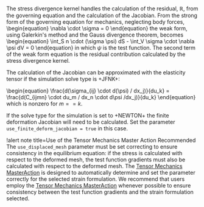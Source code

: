 The stress divergence kernel handles the calculation of the residual, $\mathbb{R}$, from the
governing equation and the calculation of the Jacobian.  From the strong form of the governing
equation for mechanics, neglecting body forces,
\begin{equation}
\nabla \cdot \sigma = 0
\end{equation}
the weak form, using Galerkin's method and the Gauss divergence theorem, becomes
\begin{equation}
\int_S n \cdot (\sigma \psi) dS - \int_V \sigma \cdot \nabla \psi dV = 0
\end{equation}
in which $\psi$ is the test function.  The second term of the weak form equation is the residual
contribution calculated by the stress divergence kernel.

The calculation of the Jacobian can be approximated with the elasticity tensor if the simulation
solve type is +JFNK+:

\begin{equation}
\frac{d(\sigma_{ij} \cdot d(\psi) / dx_j)}{du_k} = \frac{d(C_{ijmn} \cdot du_m / dx_n \cdot d\psi /dx_j)}{du_k}
\end{equation}
which is nonzero for $m == k$.

If the solve type for the simulation is set to +NEWTON+ the finite deformation Jacobian will need
to be calculated.  Set the parameter `use_finite_deform_jacobian = true` in this case.


!alert note title=Use of the Tensor Mechanics Master Action Recommended
The `use_displaced_mesh` parameter must be set correcting to ensure consistency in the equilibrium
equation: if the stress is calculated with respect to the deformed mesh, the test function gradients
must also be calculated with respect to the deformed mesh. The
[Tensor Mechanics MasterAction](/systems/Modules/TensorMechanics/Master/index.md) is designed to
automatically determine and set the parameter correctly for the selected strain formulation.  We
recommend that users employ the
[Tensor Mechanics MasterAction](/systems/Modules/TensorMechanics/Master/index.md) whenever possible
to ensure consistency between the test function gradients and the strain formulation selected.
